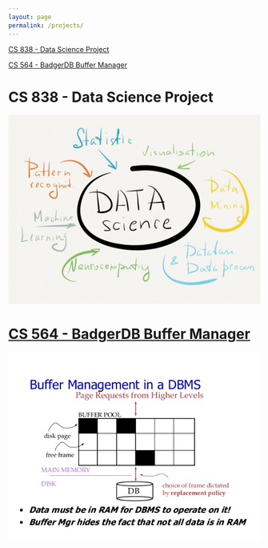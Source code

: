 ```yaml
---
layout: page
permalink: /projects/
---
```


<p> <a href="https://gautam1411.github.io/CS838-Data-Science-Project"> 
  CS 838 - Data Science Project</a> </p>
<p> <a href="https://gautam1411.github.io/CS564-BadgerDB-Buffer-Manager"> 
  CS 564 - BadgerDB Buffer Manager</a> </p>

CS 838 - Data Science Project
====================
![](/images/data_science.jpg) 

<a href="https://gautam1411.github.io/CS838-Data-Science-Project">

CS 564 - BadgerDB Buffer Manager
====================
![](/images/buffer_manager.jpg) 

<a href="https://gautam1411.github.io/CS564-BadgerDB-Buffer-Manager">
